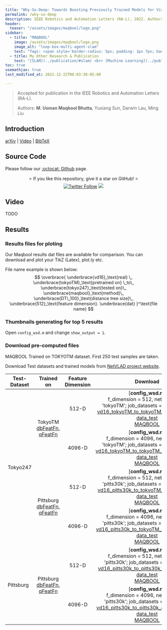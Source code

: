 ```yaml
---
title: "Why-So-Deep: Towards Boosting Previously Trained Models for Visual Place Recognition"
permalink: /why-so-deep
description: IEEE Robotics and Automation Letters (RA-L), 2022. Authors are M. Usman Maqbool Bhutta, Yuxiang Sun, Darwin Lau, Ming Liu
header:
  teaser: "/assets/images/maqbool/logo.png"
sidebar:
  - title: "MAQBOOL"
    image: /assets/images/maqbool/logo.png
    image_alt: "loop-box-multi-agent-slam"
    text: "Tags: <span style='border-radius: 5px; padding: 1px 7px; background-color:aliceblue; color: midnightblue;' rel='tag'>Place Recognition</span> <span style='border-radius: 5px; padding: 1px 7px; background-color:aliceblue; color: midnightblue;' rel='tag'>Image Retrieval</span>" 
  - title: My Other Research & Publication
    text: "[SLAM](../publication/#slam) <br> [Machine Learning](../publication/#machine-learning) <br> [Automonous Driving](../publication/#automonous-driving)"  
toc: true
usemathjax: true
last_modified_at: 2021-12-22T08:03:30-05:00

---
```


> Accepted for publication in the IEEE Robotics and Automation Letters (RA-L).
>
> Authors: **M. Usman Maqbool Bhutta**, Yuxiang Sun, Darwin Lau, Ming Liu

## Introduction 

<a class="page__taxonomy-item " href="#">arXiv</a> \| 
<a class="page__taxonomy-item " href="#video">Video</a> \| 
<a class="page__taxonomy-item " href="#bibtex">BibTeX</a>



## Source Code

Please follow our [:octocat: Github](https://github.com/usmanmaqbool/maqbool) page.
<p align="center">
  ⭐️ If you like this repository, give it a star on GitHub! ⭐️
  <br>
  <a href="https://twitter.com/MUsmanMBhutta"><img src="https://img.shields.io/twitter/follow/MUsmanMBhutta.svg?style=social" alt="Twitter Follow" /></a>
  <a href="#license"><img src="https://img.shields.io/github/license/sourcerer-io/hall-of-fame.svg?colorB=ff0000"></a>
</p>

## Video 

TODO

<!--
<a class="page__taxonomy-item " href="[#bibtex](https://youtu.be/AatjVz5ysV8)">View on Youtube</a>
<iframe width="560" height="315" src="https://www.youtube.com/embed/AatjVz5ysV8 " frameborder="0" allow="autoplay; encrypted-media" allowfullscreen></iframe> 
-->


## Results

### Results files for ploting

Our Maqbool results dat files are available for comparison. You can download and plot your TikZ (Latex), plot.ly etc.

File name example is shown below:
$$
\overbrace{
    \underbrace{vd16}_\text{real} \_
    \underbrace{tokyoTM}_\text{pretrained on} \_to\_
    \underbrace{tokyo247}_\text{tested on}\_
    \underbrace{maqbool}_\text{method}\_
    \underbrace{DT\_100}_\text{distance tree size}\_
    \underbrace{512}_\text{feature dimension}.
    \underbrace{dat}
   }^\text{file name}
$$



### Thumbnails generating for top 5 results

Open `config_wsd.m` and change `show_output = 1`.
### Download pre-computed files

MAQBOOL Trained on TOKYOTM dataset. First 250 test samples are taken.

Download Test datasets and trained models from [NetVLAD project website](https://www.di.ens.fr/willow/research/netvlad/).


<table>
    <thead>
        <tr>
            <th>Test-Dataset</th>
            <th class="text-center">Trained on</th>
            <th class="text-center">Feature Dimension</th>
            <th class="text-center">Download</th>
        </tr>
    </thead>
    <tbody>
        <tr>
            <td rowspan=4>Tokyo247 </td>
            <td rowspan=2 align="center">TokyoTM <br> <a href="https://hkustconnect-my.sharepoint.com/:f:/g/personal/mumbhutta_connect_ust_hk/EtG4Cg9wxulHlL91yv8M4jgBgiH5Gi3_wJNuYO3FsgCgQA?e=eJYJYg">dbFeatFn, qFeatFn </a> </td>
            <td align="center">512-D</td>
            <td align="center">[<span style="font-weight: bold;">config_wsd.m:</span> <br> f_dimension = 512, net_dataset = 'tokyoTM'; job_datasets = 'tokyo247';] <br> <a href="https://hkustconnect-my.sharepoint.com/:f:/g/personal/mumbhutta_connect_ust_hk/Ek_pRgVLbCRIpKO8Ja92eSgBhpCELMzZQtWMKQbj0SxaCg?e=DZ6rgz">vd16_tokyoTM_to_tokyoTM_512_mdls.mat</a> <br> <a href="https://hkustconnect-my.sharepoint.com/:f:/g/personal/mumbhutta_connect_ust_hk/EqjYAVUIL5ROhsoFaovQkYQBWEgKp3eWYE6aiJW9M7090w?e=LPIy2t">data_test</a> <br> <a href="https://hkustconnect-my.sharepoint.com/:f:/g/personal/mumbhutta_connect_ust_hk/EuFuBFc0azlFrO_XzHJtH1UBKN3uPbQwVyUN82OhEOvbKg?e=rta29b">MAQBOOL</a> </td>
        </tr>
        <tr>
            <td align="center">4096-D</td>
            <td align="center">[<span style="font-weight: bold;">config_wsd.m:</span> <br>  f_dimension = 4096, net_dataset = 'tokyoTM'; job_datasets = 'tokyo247';] <br> <a href="https://hkustconnect-my.sharepoint.com/:f:/g/personal/mumbhutta_connect_ust_hk/Ek_pRgVLbCRIpKO8Ja92eSgBhpCELMzZQtWMKQbj0SxaCg?e=DZ6rgz">vd16_tokyoTM_to_tokyoTM_4096_mdls.mat</a> <br> <a href="https://hkustconnect-my.sharepoint.com/:f:/g/personal/mumbhutta_connect_ust_hk/EqjYAVUIL5ROhsoFaovQkYQBWEgKp3eWYE6aiJW9M7090w?e=LPIy2t">data_test</a> <br> <a href="https://hkustconnect-my.sharepoint.com/:f:/g/personal/mumbhutta_connect_ust_hk/EuFuBFc0azlFrO_XzHJtH1UBKN3uPbQwVyUN82OhEOvbKg?e=rta29b">MAQBOOL</a> </td>
        </tr>
        <tr>
            <td rowspan=2 align="center">Pittsburg <br> <a href="https://hkustconnect-my.sharepoint.com/:f:/g/personal/mumbhutta_connect_ust_hk/EtG4Cg9wxulHlL91yv8M4jgBgiH5Gi3_wJNuYO3FsgCgQA?e=eJYJYg">dbFeatFn, qFeatFn </a> </td>
            <td align="center"> 512-D</td>
            <td align="center">[<span style="font-weight: bold;">config_wsd.m:</span> <br>  f_dimension = 512, net_dataset = 'pitts30k'; job_datasets = 'tokyo247';] <br> <a href="https://hkustconnect-my.sharepoint.com/:f:/g/personal/mumbhutta_connect_ust_hk/Ek_pRgVLbCRIpKO8Ja92eSgBhpCELMzZQtWMKQbj0SxaCg?e=DZ6rgz">vd16_pitts30k_to_tokyoTM_512_mdls.mat</a> <br> <a href="https://hkustconnect-my.sharepoint.com/:f:/g/personal/mumbhutta_connect_ust_hk/EqjYAVUIL5ROhsoFaovQkYQBWEgKp3eWYE6aiJW9M7090w?e=LPIy2t">data_test</a> <br> <a href="https://hkustconnect-my.sharepoint.com/:f:/g/personal/mumbhutta_connect_ust_hk/EuFuBFc0azlFrO_XzHJtH1UBKN3uPbQwVyUN82OhEOvbKg?e=rta29b">MAQBOOL</a> </td>
        </tr>
        <tr>
            <td align="center">4096-D</td>
            <td align="center">[<span style="font-weight: bold;">config_wsd.m:</span> <br>  f_dimension = 4096, net_dataset = 'pitts30k'; job_datasets = 'tokyo247';] <br> <a href="https://hkustconnect-my.sharepoint.com/:f:/g/personal/mumbhutta_connect_ust_hk/Ek_pRgVLbCRIpKO8Ja92eSgBhpCELMzZQtWMKQbj0SxaCg?e=DZ6rgz">vd16_pitts30k_to_tokyoTM_4096_mdls.mat</a> <br> <a href="https://hkustconnect-my.sharepoint.com/:f:/g/personal/mumbhutta_connect_ust_hk/EqjYAVUIL5ROhsoFaovQkYQBWEgKp3eWYE6aiJW9M7090w?e=LPIy2t">data_test</a> <br> <a href="https://hkustconnect-my.sharepoint.com/:f:/g/personal/mumbhutta_connect_ust_hk/EuFuBFc0azlFrO_XzHJtH1UBKN3uPbQwVyUN82OhEOvbKg?e=rta29b">MAQBOOL</a> </td>
        </tr>
        <tr>
            <td rowspan=2>Pittsburg  </td>
            <td rowspan=2 align="center">Pittsburg <br> <a href="https://hkustconnect-my.sharepoint.com/:f:/g/personal/mumbhutta_connect_ust_hk/EtG4Cg9wxulHlL91yv8M4jgBgiH5Gi3_wJNuYO3FsgCgQA?e=eJYJYg">dbFeatFn, qFeatFn </a> </td>
            <td align="center" >512-D</td>
            <td align="center">[<span style="font-weight: bold;">config_wsd.m:</span> <br>  f_dimension = 512, net_dataset = 'pitts30k'; job_datasets = 'pitts30k';] <br> <a href="https://hkustconnect-my.sharepoint.com/:f:/g/personal/mumbhutta_connect_ust_hk/Ek_pRgVLbCRIpKO8Ja92eSgBhpCELMzZQtWMKQbj0SxaCg?e=DZ6rgz">vd16_pitts30k_to_pitts30k_512_mdls.mat</a> <br> <a href="https://hkustconnect-my.sharepoint.com/:f:/g/personal/mumbhutta_connect_ust_hk/EqjYAVUIL5ROhsoFaovQkYQBWEgKp3eWYE6aiJW9M7090w?e=LPIy2t">data_test</a> <br> <a href="https://hkustconnect-my.sharepoint.com/:f:/g/personal/mumbhutta_connect_ust_hk/EuFuBFc0azlFrO_XzHJtH1UBKN3uPbQwVyUN82OhEOvbKg?e=rta29b">MAQBOOL</a> </td>
        </tr>
        <tr>
            <td align="center">4096-D</td>
            <td align="center">[<span style="font-weight: bold;">config_wsd.m:</span> <br>  f_dimension = 4096, net_dataset = 'pitts30k'; job_datasets = 'pitts30k';] <br> <a href="https://hkustconnect-my.sharepoint.com/:f:/g/personal/mumbhutta_connect_ust_hk/Ek_pRgVLbCRIpKO8Ja92eSgBhpCELMzZQtWMKQbj0SxaCg?e=DZ6rgz">vd16_pitts30k_to_pitts30k_4096_mdls.mat</a> <br> <a href="https://hkustconnect-my.sharepoint.com/:f:/g/personal/mumbhutta_connect_ust_hk/EqjYAVUIL5ROhsoFaovQkYQBWEgKp3eWYE6aiJW9M7090w?e=LPIy2t">data_test</a> <br> <a href="https://hkustconnect-my.sharepoint.com/:f:/g/personal/mumbhutta_connect_ust_hk/EuFuBFc0azlFrO_XzHJtH1UBKN3uPbQwVyUN82OhEOvbKg?e=rta29b">MAQBOOL</a> </td>
        </tr>
    </tbody>
</table>

